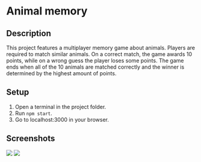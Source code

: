 
# Animal memory
## Description
This project features a multiplayer memory game about animals. Players are required to match similar animals. On a correct match, the game awards 10 points, while on a wrong guess the player loses some points. The game ends when all of the 10 animals are matched correctly and the winner is determined by the highest amount of points.
## Setup
1.  Open a terminal in the project folder.
2.  Run  `npm start`.
3.  Go to localhost:3000 in your browser.
## Screenshots
![](https://i.imgur.com/j240xPg.png)
![](https://i.imgur.com/dYGfZbC.png)